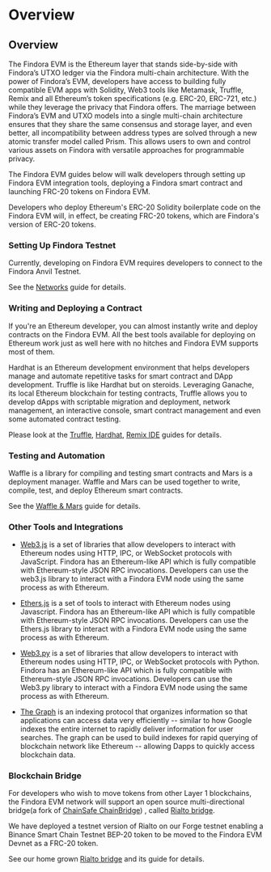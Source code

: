 # Overview

## Overview

The Findora EVM is the Ethereum layer that stands side-by-side with Findora’s UTXO ledger via the Findora multi-chain architecture. With the power of Findora’s EVM, developers have access to building fully compatible EVM apps with Solidity, Web3 tools like Metamask, Truffle, Remix and all Ethereum’s token specifications (e.g. ERC-20, ERC-721, etc.) while they leverage the privacy that Findora offers. The marriage between Findora’s EVM and UTXO models into a single multi-chain architecture ensures that they share the same consensus and storage layer, and even better, all incompatibility between address types are solved through a new atomic transfer model called Prism. This allows users to own and control various assets on Findora with versatile approaches for programmable privacy. 

The Findora EVM guides below will walk developers through setting up Findora EVM integration tools, deploying a Findora smart contract and launching FRC-20 tokens on Findora EVM.

Developers who deploy Ethereum's ERC-20 Solidity boilerplate code on the Findora EVM will, in effect, be creating FRC-20 tokens, which are Findora's version of ERC-20 tokens.


### Setting Up Findora Testnet

Currently, developing on Findora EVM requires developers to connect to the Findora Anvil Testnet.

See the [Networks](02-network.md) guide for details.

### Writing and Deploying a Contract

If you're an Ethereum developer, you can almost instantly write and deploy contracts on the Findora EVM. All the best tools available for deploying on Ethereum work just as well here with no hitches and Findora EVM supports most of them.

Hardhat is an Ethereum development environment that helps developers manage and automate repetitive tasks for smart contract and DApp development. Truffle is like Hardhat but on steroids. Leveraging Ganache, its local Ethereum blockchain for testing contracts, Truffle allows you to develop dApps with scriptable migration and deployment, network management, an interactive console, smart contract management and even some automated contract testing.

Please look at the [Truffle](../../guidesv2/deployment-guides/truffle.md), [Hardhat](07-hardhat.md), [Remix IDE](../../guidesv2/deployment-guides/remix.md) guides for details.

### Testing and Automation

Waffle is a library for compiling and testing smart contracts and Mars is a deployment manager. Waffle and Mars can be used together to write, compile, test, and deploy Ethereum smart contracts.

See the [Waffle & Mars](../../guidesv2/deployment-guides/waffle.md) guide for details.


### Other Tools and Integrations

* [Web3.js](https://web3js.readthedocs.io/) is a set of libraries that allow developers to interact with Ethereum nodes using HTTP, IPC, or WebSocket protocols with JavaScript. Findora has an Ethereum-like API which is fully compatible with Ethereum-style JSON RPC invocations. Developers can use the web3.js library to interact with a Findora EVM node using the same process as with Ethereum.

* [Ethers.js](https://docs.ethers.io/v5/) is a set of tools to interact with Ethereum nodes using Javascript. Findora has an Ethereum-like API which is fully compatible with Ethereum-style JSON RPC invocations. Developers can use the Ethers.js library to interact with a Findora EVM node using the same process as with Ethereum.

* [Web3.py](https://web3py.readthedocs.io/) is a set of libraries that allow developers to interact with Ethereum nodes using HTTP, IPC, or WebSocket protocols with Python. Findora has an Ethereum-like API which is fully compatible with Ethereum-style JSON RPC invocations. Developers can use the Web3.py library to interact with a Findora EVM node using the same process as with Ethereum.

* [The Graph](https://thegraph.com/docs/about/introduction#what-the-graph-is) is an indexing protocol that organizes information so that applications can access data very efficiently -- similar to how Google indexes the entire internet to rapidly deliver information for user searches. The graph can be used to build indexes for rapid querying of blockchain network like Ethereum -- allowing Dapps to quickly access blockchain data.


### Blockchain Bridge

For developers who wish to move tokens from other Layer 1 blockchains, the Findora EVM network will support an open source multi-directional bridge(a fork of [ChainSafe ChainBridge]( https://github.com/ChainSafe/ChainBridge )) , called [Rialto bridge](../rialto-bridge/1-rialto-overview.md).

We have deployed a testnet version of Rialto on our Forge testnet enabling a Binance Smart Chain Testnet BEP-20 token to be moved to the Findora EVM Devnet as a FRC-20 token.


See our home grown [Rialto bridge](../rialto-bridge/1-rialto-overview.md) and its guide for details.
